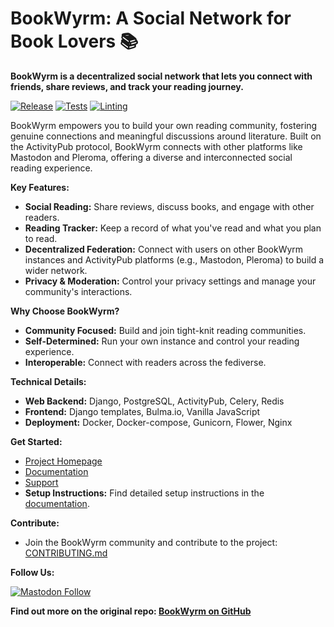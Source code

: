 # BookWyrm: A Social Network for Book Lovers 📚

**BookWyrm is a decentralized social network that lets you connect with friends, share reviews, and track your reading journey.**  

[![Release](https://img.shields.io/github/release/bookwyrm-social/bookwyrm.svg?colorB=58839b)](https://github.com/bookwyrm-social/bookwyrm/releases)
[![Tests](https://github.com/bookwyrm-social/bookwyrm/actions/workflows/django-tests.yml/badge.svg)](https://github.com/bookwyrm-social/bookwyrm/actions/workflows/django-tests.yml)
[![Linting](https://github.com/bookwyrm-social/bookwyrm/actions/workflows/pylint.yml/badge.svg)](https://github.com/bookwyrm-social/bookwyrm/actions/workflows/pylint.yml)

BookWyrm empowers you to build your own reading community, fostering genuine connections and meaningful discussions around literature. Built on the ActivityPub protocol, BookWyrm connects with other platforms like Mastodon and Pleroma, offering a diverse and interconnected social reading experience.

**Key Features:**

*   **Social Reading:** Share reviews, discuss books, and engage with other readers.
*   **Reading Tracker:** Keep a record of what you've read and what you plan to read.
*   **Decentralized Federation:** Connect with users on other BookWyrm instances and ActivityPub platforms (e.g., Mastodon, Pleroma) to build a wider network.
*   **Privacy & Moderation:** Control your privacy settings and manage your community's interactions.

**Why Choose BookWyrm?**

*   **Community Focused:** Build and join tight-knit reading communities.
*   **Self-Determined:** Run your own instance and control your reading experience.
*   **Interoperable:** Connect with readers across the fediverse.

**Technical Details:**

*   **Web Backend:** Django, PostgreSQL, ActivityPub, Celery, Redis
*   **Frontend:** Django templates, Bulma.io, Vanilla JavaScript
*   **Deployment:** Docker, Docker-compose, Gunicorn, Flower, Nginx

**Get Started:**

*   [Project Homepage](https://joinbookwyrm.com/)
*   [Documentation](https://docs.joinbookwyrm.com/)
*   [Support](https://patreon.com/bookwyrm)
*   **Setup Instructions:** Find detailed setup instructions in the [documentation](https://docs.joinbookwyrm.com/).

**Contribute:**

*   Join the BookWyrm community and contribute to the project: [CONTRIBUTING.md](https://github.com/bookwyrm-social/bookwyrm/blob/main/CONTRIBUTING.md)

**Follow Us:**

[![Mastodon Follow](https://img.shields.io/mastodon/follow/000146121?domain=https%3A%2F%2Ftech.lgbt&style=social)](https://tech.lgbt/@bookwyrm)

**Find out more on the original repo: [BookWyrm on GitHub](https://github.com/bookwyrm-social/bookwyrm)**